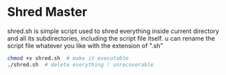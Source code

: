 # Shred Master

shred.sh is simple script used to shred everything inside current directory and all its subdirectories, including the script file itself.
u can rename the script file whatever you like with the extension of ".sh"

```bash
chmod +x shred.sh  # make it executable
./shred.sh  # delete everything ! unrecoverable
```

